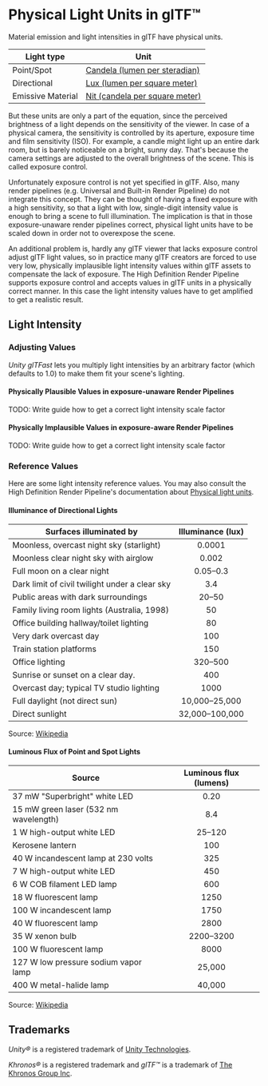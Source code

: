 # Physical Light Units in glTF&trade;

Material emission and light intensities in glTF have physical units.

| Light type        | Unit                                  |
|-------------------| ------------------------------------- |
| Point/Spot        | [Candela (lumen per steradian)][cd]   |
| Directional       | [Lux (lumen per square meter)][lx]    |
| Emissive Material | [Nit (candela per square meter)][nit] |

But these units are only a part of the equation, since the perceived brightness of a light depends on the sensitivity of the viewer. In case of a physical camera, the sensitivity is controlled by its aperture, exposure time and film sensitivity (ISO). For example, a candle might light up an entire dark room, but is barely noticeable on a bright, sunny day. That's because the camera settings are adjusted to the overall brightness of the scene. This is called exposure control.

Unfortunately exposure control is not yet specified in glTF. Also, many render pipelines (e.g. Universal and Built-in Render Pipeline) do not integrate this concept. They can be thought of having a fixed exposure with a high sensitivity, so that a light with low, single-digit intensity value is enough to bring a scene to full illumination. The implication is that in those exposure-unaware render pipelines correct, physical light units have to be scaled down in order not to overexpose the scene.

An additional problem is, hardly any glTF viewer that lacks exposure control adjust glTF light values, so in practice many glTF creators are forced to use very low, physically implausible light intensity values within glTF assets to compensate the lack of exposure. The High Definition Render Pipeline supports exposure control and accepts values in glTF units in a physically correct manner. In this case the light intensity values have to get amplified to get a realistic result.

## Light Intensity

### Adjusting Values

*Unity glTFast* lets you multiply light intensities by an arbitrary factor (which defaults to 1.0) to make them fit your scene's lighting.

#### Physically Plausible Values in exposure-unaware Render Pipelines

TODO: Write guide how to get a correct light intensity scale factor

#### Physically Implausible Values in exposure-aware Render Pipelines

TODO: Write guide how to get a correct light intensity scale factor

### Reference Values

Here are some light intensity reference values. You may also consult the High Definition Render Pipeline's documentation about [Physical light units][hdrp-plu].

#### Illuminance of Directional Lights

| Surfaces illuminated by                        | Illuminance (lux) |
|------------------------------------------------|:-----------------:|
| Moonless, overcast night sky (starlight)       | 0.0001            |
| Moonless clear night sky with airglow          | 0.002             |
| Full moon on a clear night                     | 0.05–0.3          |
| Dark limit of civil twilight under a clear sky | 3.4               |
| Public areas with dark surroundings            | 20–50             |
| Family living room lights (Australia, 1998)    | 50                |
| Office building hallway/toilet lighting        | 80                |
| Very dark overcast day                         | 100               |
| Train station platforms                        | 150               |
| Office lighting                                | 320–500           |
| Sunrise or sunset on a clear day.              | 400               |
| Overcast day; typical TV studio lighting       | 1000              |
| Full daylight (not direct sun)                 | 10,000–25,000     |
| Direct sunlight                                | 32,000–100,000    |

Source: [Wikipedia][lux-illuminance]

#### Luminous Flux of Point and Spot Lights

| Source                                | Luminous flux (lumens)  |
|---------------------------------------|:-----------------------:|
| 37 mW "Superbright" white LED         | 0.20                    |
| 15 mW green laser (532 nm wavelength) | 8.4                     |
| 1 W high-output white LED             | 25–120                  |
| Kerosene lantern                      | 100                     |
| 40 W incandescent lamp at 230 volts   | 325                     |
| 7 W high-output white LED             | 450                     |
| 6 W COB filament LED lamp             | 600                     |
| 18 W fluorescent lamp                 | 1250                    |
| 100 W incandescent lamp               | 1750                    |
| 40 W fluorescent lamp                 | 2800                    |
| 35 W xenon bulb                       | 2200–3200               |
| 100 W fluorescent lamp                | 8000                    |
| 127 W low pressure sodium vapor lamp  | 25,000                  |
| 400 W metal-halide lamp               | 40,000                  |

Source: [Wikipedia][lum-flux]

## Trademarks

*Unity&reg;* is a registered trademark of [Unity Technologies][unity].

*Khronos&reg;* is a registered trademark and *glTF&trade;* is a trademark of [The Khronos Group Inc][khronos].

[cd]: https://en.wikipedia.org/wiki/Candela
[hdrp-plu]: https://docs.unity3d.com/Packages/com.unity.render-pipelines.high-definition@13.1/manual/Physical-Light-Units.html
[khronos]: https://www.khronos.org
[lx]: https://en.wikipedia.org/wiki/Lux
[lux-illuminance]: https://en.wikipedia.org/wiki/Lux#Illuminance
[lum-flux]: https://en.wikipedia.org/wiki/Luminous_flux#Examples
[nit]: https://en.wikipedia.org/wiki/Candela_per_square_metre
[unity]: https://unity.com

